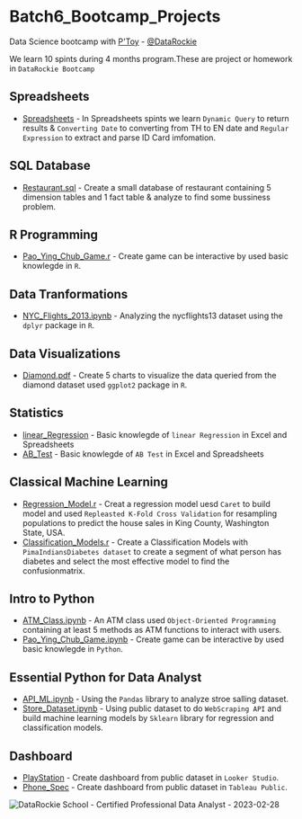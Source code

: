 # Batch6_Bootcamp_Projects
Data Science bootcamp with [P'Toy](https://www.linkedin.com/in/kasidistoy) - [@DataRockie](https://www.facebook.com/datarockie)

We learn 10 spints during 4 months program.These are project or homework in `DataRockie Bootcamp`

## Spreadsheets
- [Spreadsheets](https://docs.google.com/spreadsheets/d/1R627ZintALmT9B9nPUWW-OJV9nxeH-R8hV-g6GKXqd4/edit#gid=0) - In Spreadsheets spints we learn `Dynamic Query` to return results & `Converting Date` to converting from TH to EN date and `Regular Expression` to extract and parse ID Card imfomation.
## SQL Database
- [Restaurant.sql](https://github.com/VOGguys/Batch6_bootcamp_projects/blob/enjoy/sql_database/restaurant.sql) - Create a small database of restaurant containing 5 dimension tables and 1 fact table & analyze to find some bussiness problem.
## R Programming
- [Pao_Ying_Chub_Game.r](https://github.com/VOGguys/Batch6_bootcamp_projects/blob/enjoy/R%20Programming/pao%20ying%20chub%20game.r) - Create game can be interactive by used basic knowlegde in `R`.
## Data Tranformations
- [NYC_Flights_2013.ipynb](https://github.com/VOGguys/Batch6_bootcamp_projects/blob/enjoy/NYC_2013_Data%20Tranfromations.ipynb) - Analyzing the nycflights13 dataset using the `dplyr` package in `R`.
## Data Visualizations
- [Diamond.pdf](https://github.com/VOGguys/Batch6_bootcamp_projects/blob/enjoy/data%20visualization%20with%20r_hw.pdf) - Create 5 charts to visualize the data queried from the diamond dataset used `ggplot2` package in `R`.
## Statistics
- [linear_Regression](https://docs.google.com/spreadsheets/d/1icTwZKAzRb3jPJjffOzB4Iz8tEbdnLhyGLYboMFKNfw/edit#gid=0) - Basic knowlegde of `linear Regression` in Excel and Spreadsheets
- [AB_Test](https://docs.google.com/spreadsheets/d/1Al5xKuL7qmOAEtF2PUp2WzyESesJo48xKmQ8NELQPO4/edit#gid=0) - Basic knowlegde of `AB Test` in Excel and Spreadsheets
## Classical Machine Learning
- [Regression_Model.r](https://github.com/VOGguys/Batch6_bootcamp_projects/blob/enjoy/ml_project/regression_model.r) - Creat a regression model uesd `Caret` to build model and used `Repleasted K-Fold Cross Validation` for resampling populations to predict the house sales in King County, Washington State, USA.
- [Classification_Models.r](https://github.com/VOGguys/Batch6_bootcamp_projects/blob/enjoy/ml_project/classification_models.r) - Create a Classification Models with `PimaIndiansDiabetes dataset` to create a segment of what person has diabetes and select the most effective model to find the confusionmatrix.
## Intro to Python
- [ATM_Class.ipynb](https://github.com/VOGguys/Batch6_bootcamp_projects/blob/enjoy/ATM.ipynb) - An ATM class used `Object-Oriented Programming` containing at least 5 methods as ATM functions to interact with users.
- [Pao_Ying_Chub_Game.ipynb](https://github.com/VOGguys/Batch6_bootcamp_projects/blob/enjoy/PaoYingChoob.ipynb) - Create game can be interactive by used basic knowlegde in `Python`.
## Essential Python for Data Analyst
- [API_ML.ipynb](https://github.com/VOGguys/Batch6_bootcamp_projects/blob/enjoy/api_ml_with_python.ipynb) - Using the `Pandas` library to analyze stroe salling dataset.
- [Store_Dataset.ipynb](https://github.com/VOGguys/Batch6_bootcamp_projects/blob/enjoy/Pandas%20Foundation%20-%20Final%20Project%20.ipynb) - Using public dataset to do `WebScraping API` and build machine learning models by `Sklearn` library for regression and classification models.
## Dashboard
- [PlayStation](https://lookerstudio.google.com/reporting/62e1e69d-837d-485a-85bd-ea4918b2633a) - Create dashboard from public dataset in `Looker Studio`.
- [Phone_Spec](https://public.tableau.com/views/PhoneVisualization/Dashboard1?:language=en-US&:display_count=n&:origin=viz_share_link) - Create dashboard from public dataset in `Tableau Public`.

![DataRockie School - Certified Professional Data Analyst - 2023-02-28](https://user-images.githubusercontent.com/117499744/221825929-688ef9b5-edb2-4655-a3ae-6de23c018db6.png)

